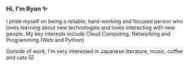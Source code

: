 ### Hi, I'm Ryan ✨

I pride myself on being a reliable, hard-working and focused person who loves learning about new technologies and loves interacting with new people. My key interests include Cloud Computing, Networking and Programming (Web and Python)

Outside of work, I'm very interested in Japanese literature, music, coffee and cats 🐱

<!--
**ryan-iem/ryan-iem** is a ✨ _special_ ✨ repository because its `README.md` (this file) appears on your GitHub profile.

Here are some ideas to get you started:

- 🔭 I’m currently working on ...
- 🌱 I’m currently learning ...
- 👯 I’m looking to collaborate on ...
- 🤔 I’m looking for help with ...
- 💬 Ask me about ...
- 📫 How to reach me: ...
- 😄 Pronouns: ...
- ⚡ Fun fact: ...
-->
